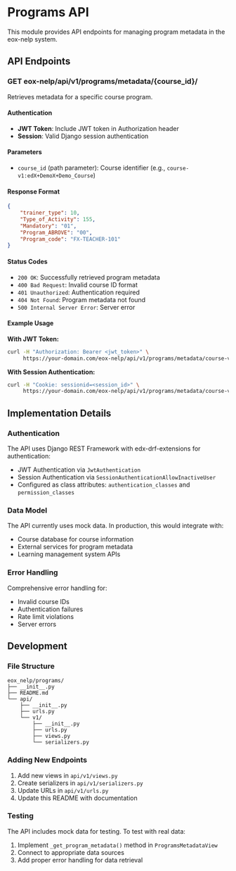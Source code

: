 # Programs API

This module provides API endpoints for managing program metadata in the eox-nelp system.

## API Endpoints

### GET eox-nelp/api/v1/programs/metadata/{course_id}/

Retrieves metadata for a specific course program.

#### Authentication
- **JWT Token**: Include JWT token in Authorization header
- **Session**: Valid Django session authentication


#### Parameters
- `course_id` (path parameter): Course identifier (e.g., `course-v1:edX+DemoX+Demo_Course`)

#### Response Format
```json
{
    "trainer_type": 10,
    "Type_of_Activity": 155,
    "Mandatory": "01",
    "Program_ABROVE": "00",
    "Program_code": "FX-TEACHER-101"
}
```

#### Status Codes
- `200 OK`: Successfully retrieved program metadata
- `400 Bad Request`: Invalid course ID format
- `401 Unauthorized`: Authentication required
- `404 Not Found`: Program metadata not found
- `500 Internal Server Error`: Server error

#### Example Usage

**With JWT Token:**
```bash
curl -H "Authorization: Bearer <jwt_token>" \
     https://your-domain.com/eox-nelp/api/v1/programs/metadata/course-v1:edX+DemoX+Demo_Course/
```

**With Session Authentication:**
```bash
curl -H "Cookie: sessionid=<session_id>" \
     https://your-domain.com/eox-nelp/api/v1/programs/metadata/course-v1:edX+DemoX+Demo_Course/
```

## Implementation Details

### Authentication
The API uses Django REST Framework with edx-drf-extensions for authentication:
- JWT Authentication via `JwtAuthentication`
- Session Authentication via `SessionAuthenticationAllowInactiveUser`
- Configured as class attributes: `authentication_classes` and `permission_classes`


### Data Model
The API currently uses mock data. In production, this would integrate with:
- Course database for course information
- External services for program metadata
- Learning management system APIs

### Error Handling
Comprehensive error handling for:
- Invalid course IDs
- Authentication failures
- Rate limit violations
- Server errors

## Development

### File Structure
```
eox_nelp/programs/
├── __init__.py
├── README.md
└── api/
    ├── __init__.py
    ├── urls.py
    └── v1/
        ├── __init__.py
        ├── urls.py
        ├── views.py
        └── serializers.py
```

### Adding New Endpoints
1. Add new views in `api/v1/views.py`
2. Create serializers in `api/v1/serializers.py`
3. Update URLs in `api/v1/urls.py`
4. Update this README with documentation

### Testing
The API includes mock data for testing. To test with real data:
1. Implement `_get_program_metadata()` method in `ProgramsMetadataView`
2. Connect to appropriate data sources
3. Add proper error handling for data retrieval
